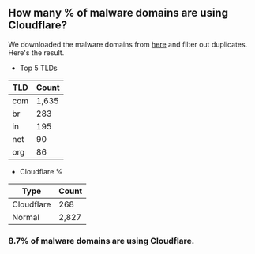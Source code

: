 ## How many % of malware domains are using Cloudflare?


We downloaded the malware domains from [here](https://urlhaus.abuse.ch) and filter out duplicates.
Here's the result.


[//]: # (start replacement)


- Top 5 TLDs

| TLD | Count |
| --- | --- |
| com | 1,635 |
| br | 283 |
| in | 195 |
| net | 90 |
| org | 86 |


- Cloudflare %

| Type | Count |
| --- | --- |
| Cloudflare | 268 |
| Normal | 2,827 |


### 8.7% of malware domains are using Cloudflare.